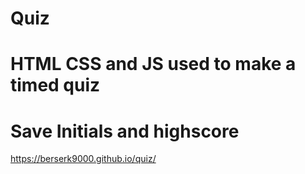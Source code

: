 # Quiz
# HTML CSS and JS used to make a timed quiz
# Save Initials and highscore
 https://berserk9000.github.io/quiz/
